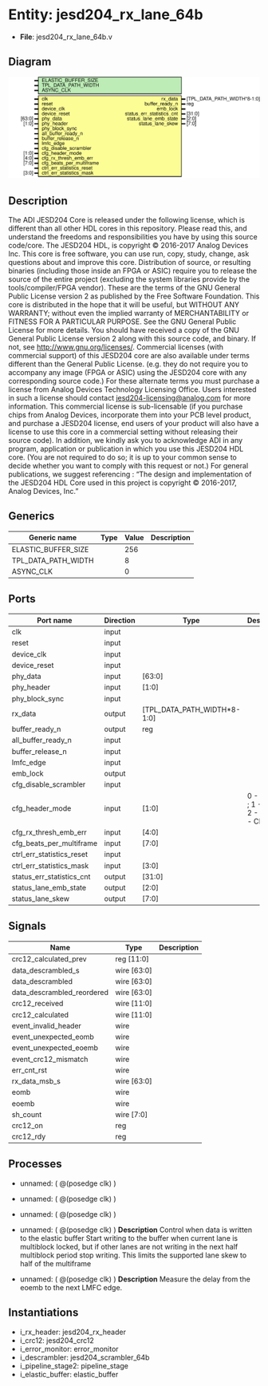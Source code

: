 # Entity: jesd204_rx_lane_64b

- **File**: jesd204_rx_lane_64b.v
## Diagram

![Diagram](jesd204_rx_lane_64b.svg "Diagram")
## Description

The ADI JESD204 Core is released under the following license, which is
 different than all other HDL cores in this repository.
 Please read this, and understand the freedoms and responsibilities you have
 by using this source code/core.
 The JESD204 HDL, is copyright © 2016-2017 Analog Devices Inc.
 This core is free software, you can use run, copy, study, change, ask
 questions about and improve this core. Distribution of source, or resulting
 binaries (including those inside an FPGA or ASIC) require you to release the
 source of the entire project (excluding the system libraries provide by the
 tools/compiler/FPGA vendor). These are the terms of the GNU General Public
 License version 2 as published by the Free Software Foundation.
 This core  is distributed in the hope that it will be useful, but WITHOUT ANY
 WARRANTY; without even the implied warranty of MERCHANTABILITY or FITNESS FOR
 A PARTICULAR PURPOSE. See the GNU General Public License for more details.
 You should have received a copy of the GNU General Public License version 2
 along with this source code, and binary.  If not, see
 <http://www.gnu.org/licenses/>.
 Commercial licenses (with commercial support) of this JESD204 core are also
 available under terms different than the General Public License. (e.g. they
 do not require you to accompany any image (FPGA or ASIC) using the JESD204
 core with any corresponding source code.) For these alternate terms you must
 purchase a license from Analog Devices Technology Licensing Office. Users
 interested in such a license should contact jesd204-licensing@analog.com for
 more information. This commercial license is sub-licensable (if you purchase
 chips from Analog Devices, incorporate them into your PCB level product, and
 purchase a JESD204 license, end users of your product will also have a
 license to use this core in a commercial setting without releasing their
 source code).
 In addition, we kindly ask you to acknowledge ADI in any program, application
 or publication in which you use this JESD204 HDL core. (You are not required
 to do so; it is up to your common sense to decide whether you want to comply
 with this request or not.) For general publications, we suggest referencing :
 “The design and implementation of the JESD204 HDL Core used in this project
 is copyright © 2016-2017, Analog Devices, Inc.”
 
## Generics

| Generic name        | Type | Value | Description |
| ------------------- | ---- | ----- | ----------- |
| ELASTIC_BUFFER_SIZE |      | 256   |             |
| TPL_DATA_PATH_WIDTH |      | 8     |             |
| ASYNC_CLK           |      | 0     |             |
## Ports

| Port name                 | Direction | Type                        | Description                            |
| ------------------------- | --------- | --------------------------- | -------------------------------------- |
| clk                       | input     |                             |                                        |
| reset                     | input     |                             |                                        |
| device_clk                | input     |                             |                                        |
| device_reset              | input     |                             |                                        |
| phy_data                  | input     | [63:0]                      |                                        |
| phy_header                | input     | [1:0]                       |                                        |
| phy_block_sync            | input     |                             |                                        |
| rx_data                   | output    | [TPL_DATA_PATH_WIDTH*8-1:0] |                                        |
| buffer_ready_n            | output    | reg                         |                                        |
| all_buffer_ready_n        | input     |                             |                                        |
| buffer_release_n          | input     |                             |                                        |
| lmfc_edge                 | input     |                             |                                        |
| emb_lock                  | output    |                             |                                        |
| cfg_disable_scrambler     | input     |                             |                                        |
| cfg_header_mode           | input     | [1:0]                       | 0 - CRC12 ; 1 - CRC3; 2 - FEC; 3 - CMD |
| cfg_rx_thresh_emb_err     | input     | [4:0]                       |                                        |
| cfg_beats_per_multiframe  | input     | [7:0]                       |                                        |
| ctrl_err_statistics_reset | input     |                             |                                        |
| ctrl_err_statistics_mask  | input     | [3:0]                       |                                        |
| status_err_statistics_cnt | output    | [31:0]                      |                                        |
| status_lane_emb_state     | output    | [2:0]                       |                                        |
| status_lane_skew          | output    | [7:0]                       |                                        |
## Signals

| Name                       | Type        | Description |
| -------------------------- | ----------- | ----------- |
| crc12_calculated_prev      | reg [11:0]  |             |
| data_descrambled_s         | wire [63:0] |             |
| data_descrambled           | wire [63:0] |             |
| data_descrambled_reordered | wire [63:0] |             |
| crc12_received             | wire [11:0] |             |
| crc12_calculated           | wire [11:0] |             |
| event_invalid_header       | wire        |             |
| event_unexpected_eomb      | wire        |             |
| event_unexpected_eoemb     | wire        |             |
| event_crc12_mismatch       | wire        |             |
| err_cnt_rst                | wire        |             |
| rx_data_msb_s              | wire [63:0] |             |
| eomb                       | wire        |             |
| eoemb                      | wire        |             |
| sh_count                   | wire [7:0]  |             |
| crc12_on                   | reg         |             |
| crc12_rdy                  | reg         |             |
## Processes
- unnamed: ( @(posedge clk) )
- unnamed: ( @(posedge clk) )
- unnamed: ( @(posedge clk) )
- unnamed: ( @(posedge clk) )
**Description**
Control when data is written to the elastic buffer
Start writing to the buffer when current lane is multiblock locked, but if
other lanes are not writing in the next half multiblock period stop
writing.
This limits the supported lane skew to half of the multiframe

- unnamed: ( @(posedge clk) )
**Description**
Measure the delay from the eoemb to the next LMFC edge.

## Instantiations

- i_rx_header: jesd204_rx_header
- i_crc12: jesd204_crc12
- i_error_monitor: error_monitor
- i_descrambler: jesd204_scrambler_64b
- i_pipeline_stage2: pipeline_stage
- i_elastic_buffer: elastic_buffer
